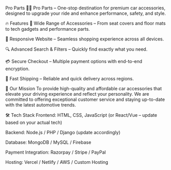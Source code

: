 Pro Parts 🚗🔧
Pro Parts – One-stop destination for premium car accessories, designed to upgrade your ride and enhance performance, safety, and style.

🔥 Features
🛒 Wide Range of Accessories – From seat covers and floor mats to tech gadgets and performance parts.

📱 Responsive Website – Seamless shopping experience across all devices.

🔍 Advanced Search & Filters – Quickly find exactly what you need.

💳 Secure Checkout – Multiple payment options with end-to-end encryption.

🚚 Fast Shipping – Reliable and quick delivery across regions.

🏁 Our Mission
To provide high-quality and affordable car accessories that elevate your driving experience and reflect your personality. We are committed to offering exceptional customer service and staying up-to-date with the latest automotive trends.

🛠️ Tech Stack
Frontend: HTML, CSS, JavaScript (or React/Vue – update based on your actual tech)

Backend: Node.js / PHP / Django (update accordingly)

Database: MongoDB / MySQL / Firebase

Payment Integration: Razorpay / Stripe / PayPal

Hosting: Vercel / Netlify / AWS / Custom Hosting